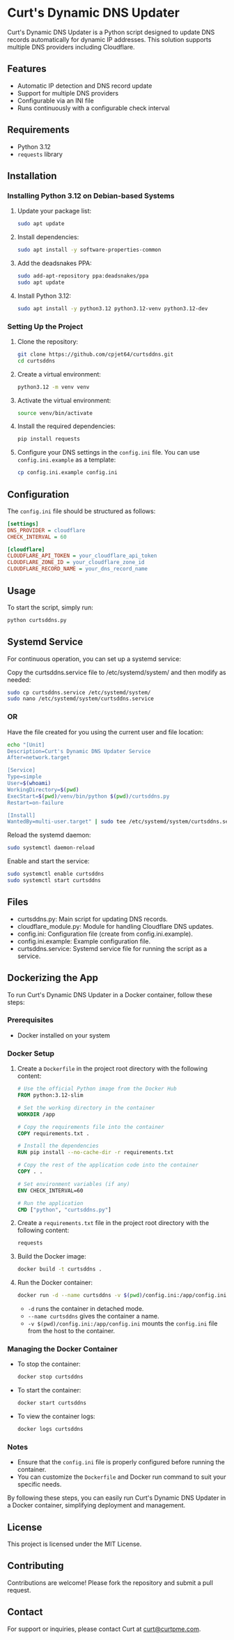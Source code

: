 # Curt's Dynamic DNS Updater

Curt's Dynamic DNS Updater is a Python script designed to update DNS records automatically for dynamic IP addresses. This solution supports multiple DNS providers including Cloudflare.

## Features

- Automatic IP detection and DNS record update
- Support for multiple DNS providers
- Configurable via an INI file
- Runs continuously with a configurable check interval

## Requirements

- Python 3.12
- `requests` library

## Installation

### Installing Python 3.12 on Debian-based Systems

1. Update your package list:
    ```sh
    sudo apt update
    ```

2. Install dependencies:
    ```sh
    sudo apt install -y software-properties-common
    ```

3. Add the deadsnakes PPA:
    ```sh
    sudo add-apt-repository ppa:deadsnakes/ppa
    sudo apt update
    ```

4. Install Python 3.12:
    ```sh
    sudo apt install -y python3.12 python3.12-venv python3.12-dev
    ```

### Setting Up the Project

1. Clone the repository:
    ```sh
    git clone https://github.com/cpjet64/curtsddns.git
    cd curtsddns
    ```

2. Create a virtual environment:
    ```sh
    python3.12 -m venv venv
    ```

3. Activate the virtual environment:
    ```sh
    source venv/bin/activate
    ```

4. Install the required dependencies:
    ```sh
    pip install requests
    ```

5. Configure your DNS settings in the `config.ini` file. You can use `config.ini.example` as a template:
    ```sh
    cp config.ini.example config.ini
    ```

## Configuration

The `config.ini` file should be structured as follows:

```ini
[settings]
DNS_PROVIDER = cloudflare
CHECK_INTERVAL = 60

[cloudflare]
CLOUDFLARE_API_TOKEN = your_cloudflare_api_token
CLOUDFLARE_ZONE_ID = your_cloudflare_zone_id
CLOUDFLARE_RECORD_NAME = your_dns_record_name
```

## Usage

To start the script, simply run:

```sh
python curtsddns.py
```
## Systemd Service

For continuous operation, you can set up a systemd service:

Copy the curtsddns.service file to /etc/systemd/system/ and then modify as needed:

```sh
sudo cp curtsddns.service /etc/systemd/system/
sudo nano /etc/systemd/system/curtsddns.service
```

### OR 

Have the file created for you using the current user and file location:

```sh
echo "[Unit]
Description=Curt's Dynamic DNS Updater Service
After=network.target

[Service]
Type=simple
User=$(whoami)
WorkingDirectory=$(pwd)
ExecStart=$(pwd)/venv/bin/python $(pwd)/curtsddns.py
Restart=on-failure

[Install]
WantedBy=multi-user.target" | sudo tee /etc/systemd/system/curtsddns.service
```

Reload the systemd daemon:

```sh
sudo systemctl daemon-reload
```

Enable and start the service:

```sh
sudo systemctl enable curtsddns
sudo systemctl start curtsddns
```

## Files

* curtsddns.py: Main script for updating DNS records.
* cloudflare_module.py: Module for handling Cloudflare DNS updates.
* config.ini: Configuration file (create from config.ini.example).
* config.ini.example: Example configuration file.
* curtsddns.service: Systemd service file for running the script as a service.

## Dockerizing the App

To run Curt's Dynamic DNS Updater in a Docker container, follow these steps:

### Prerequisites

- Docker installed on your system

### Docker Setup

1. Create a `Dockerfile` in the project root directory with the following content:

    ```Dockerfile
    # Use the official Python image from the Docker Hub
    FROM python:3.12-slim

    # Set the working directory in the container
    WORKDIR /app

    # Copy the requirements file into the container
    COPY requirements.txt .

    # Install the dependencies
    RUN pip install --no-cache-dir -r requirements.txt

    # Copy the rest of the application code into the container
    COPY . .

    # Set environment variables (if any)
    ENV CHECK_INTERVAL=60

    # Run the application
    CMD ["python", "curtsddns.py"]
    ```

2. Create a `requirements.txt` file in the project root directory with the following content:

    ```txt
    requests
    ```

3. Build the Docker image:

    ```sh
    docker build -t curtsddns .
    ```

4. Run the Docker container:

    ```sh
    docker run -d --name curtsddns -v $(pwd)/config.ini:/app/config.ini curtsddns
    ```

    - `-d` runs the container in detached mode.
    - `--name curtsddns` gives the container a name.
    - `-v $(pwd)/config.ini:/app/config.ini` mounts the `config.ini` file from the host to the container.

### Managing the Docker Container

- To stop the container:

    ```sh
    docker stop curtsddns
    ```

- To start the container:

    ```sh
    docker start curtsddns
    ```

- To view the container logs:

    ```sh
    docker logs curtsddns
    ```

### Notes

- Ensure that the `config.ini` file is properly configured before running the container.
- You can customize the `Dockerfile` and Docker run command to suit your specific needs.

By following these steps, you can easily run Curt's Dynamic DNS Updater in a Docker container, simplifying deployment and management.


## License

This project is licensed under the MIT License.

## Contributing

Contributions are welcome! Please fork the repository and submit a pull request.

## Contact

For support or inquiries, please contact Curt at curt@curtpme.com.
